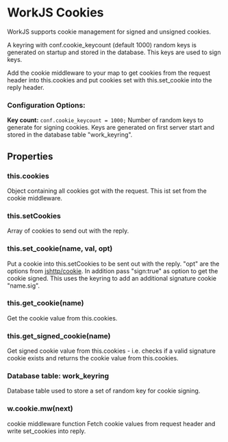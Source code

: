 # WorkJS Cookies

WorkJS supports cookie management for signed and unsigned cookies.

A keyring with conf.cookie_keycount (default 1000) random keys is generated 
on startup  and stored in the database. This keys are used to sign keys.

Add the cookie middleware to your map to get cookies from the request header 
into this.cookies and put cookies set with this.set_cookie into the reply header.

### Configuration Options:

**Key count:** `conf.cookie_keycount = 1000;`
Number of random keys to generate for signing cookies.
Keys are generated on first server start and stored in the database table "work_keyring".

## Properties

### this.cookies
Object containing all cookies got with the request. This ist set from the cookie middleware.

### this.setCookies
Array of cookies to send out with the reply.

### this.set_cookie(name, val, opt)
Put a cookie into this.setCookies to be sent out with the reply.
"opt" are the options from [jshttp/cookie](https://github.com/jshttp/cookie).
In addition pass "sign:true" as option to get the cookie signed.
This uses the keyring to add an additional signature cookie "name.sig".

### this.get_cookie(name)
Get the cookie value from this.cookies.

### this.get_signed_cookie(name)
Get signed cookie value from this.cookies - i.e. checks if a valid signature cookie 
exists and returns the cookie value from this.cookies.

### Database table: work_keyring
Database table used to store a set of random key for cookie signing.

### w.cookie.mw(next)
cookie middleware function
Fetch cookie values from request header and write set_cookies into reply.
